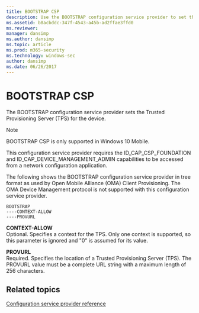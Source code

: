 ```yaml
---
title: BOOTSTRAP CSP
description: Use the BOOTSTRAP configuration service provider to set the Trusted Provisioning Server (TPS) for the device.
ms.assetid: b8acbddc-347f-4543-a45b-ad2ffae3ffd0
ms.reviewer: 
manager: dansimp
ms.author: dansimp
ms.topic: article
ms.prod: m365-security
ms.technology: windows-sec
author: dansimp
ms.date: 06/26/2017
---
```


# BOOTSTRAP CSP


The BOOTSTRAP configuration service provider sets the Trusted Provisioning Server (TPS) for the device.
>[!Note]
>BOOTSTRAP CSP is only supported in Windows 10 Mobile.
>
> This configuration service provider requires the ID\_CAP\_CSP\_FOUNDATION and ID\_CAP\_DEVICE\_MANAGEMENT\_ADMIN capabilities to be accessed from a network configuration application.

The following shows the BOOTSTRAP configuration service provider in tree format as used by Open Mobile Alliance (OMA) Client Provisioning. The OMA Device Management protocol is not supported with this configuration service provider.

```console
BOOTSTRAP
----CONTEXT-ALLOW
----PROVURL
```

<a href="" id="context-allow"></a>**CONTEXT-ALLOW**  
Optional. Specifies a context for the TPS. Only one context is supported, so this parameter is ignored and "0" is assumed for its value.

<a href="" id="provurl"></a>**PROVURL**  
Required. Specifies the location of a Trusted Provisioning Server (TPS). The PROVURL value must be a complete URL string with a maximum length of 256 characters.

## Related topics


[Configuration service provider reference](configuration-service-provider-reference.md)

 

 






